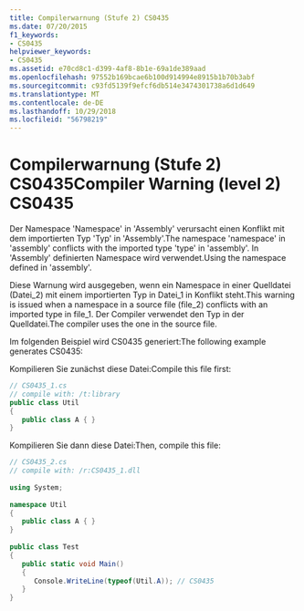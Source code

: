```yaml
---
title: Compilerwarnung (Stufe 2) CS0435
ms.date: 07/20/2015
f1_keywords:
- CS0435
helpviewer_keywords:
- CS0435
ms.assetid: e70cd8c1-d399-4af8-8b1e-69a1de389aad
ms.openlocfilehash: 97552b169bcae6b100d914994e8915b1b70b3abf
ms.sourcegitcommit: c93fd5139f9efcf6db514e3474301738a6d1d649
ms.translationtype: MT
ms.contentlocale: de-DE
ms.lasthandoff: 10/29/2018
ms.locfileid: "56798219"
---
```

# <a name="compiler-warning-level-2-cs0435"></a><span data-ttu-id="4b5d2-102">Compilerwarnung (Stufe 2) CS0435</span><span class="sxs-lookup"><span data-stu-id="4b5d2-102">Compiler Warning (level 2) CS0435</span></span>
<span data-ttu-id="4b5d2-103">Der Namespace 'Namespace' in 'Assembly' verursacht einen Konflikt mit dem importierten Typ 'Typ' in 'Assembly'.</span><span class="sxs-lookup"><span data-stu-id="4b5d2-103">The namespace 'namespace' in 'assembly' conflicts with the imported type 'type' in 'assembly'.</span></span> <span data-ttu-id="4b5d2-104">In 'Assembly' definierten Namespace wird verwendet.</span><span class="sxs-lookup"><span data-stu-id="4b5d2-104">Using the namespace defined in 'assembly'.</span></span>  
  
 <span data-ttu-id="4b5d2-105">Diese Warnung wird ausgegeben, wenn ein Namespace in einer Quelldatei (Datei_2) mit einem importierten Typ in Datei_1 in Konflikt steht.</span><span class="sxs-lookup"><span data-stu-id="4b5d2-105">This warning is issued when a namespace in a source file (file_2) conflicts with an imported type in file_1.</span></span> <span data-ttu-id="4b5d2-106">Der Compiler verwendet den Typ in der Quelldatei.</span><span class="sxs-lookup"><span data-stu-id="4b5d2-106">The compiler uses the one in the source file.</span></span>  
  
 <span data-ttu-id="4b5d2-107">Im folgenden Beispiel wird CS0435 generiert:</span><span class="sxs-lookup"><span data-stu-id="4b5d2-107">The following example generates CS0435:</span></span>  
  
 <span data-ttu-id="4b5d2-108">Kompilieren Sie zunächst diese Datei:</span><span class="sxs-lookup"><span data-stu-id="4b5d2-108">Compile this file first:</span></span>  
  
```csharp  
// CS0435_1.cs  
// compile with: /t:library  
public class Util   
{  
   public class A { }  
}  
```  
  
 <span data-ttu-id="4b5d2-109">Kompilieren Sie dann diese Datei:</span><span class="sxs-lookup"><span data-stu-id="4b5d2-109">Then, compile this file:</span></span>  
  
```csharp  
// CS0435_2.cs  
// compile with: /r:CS0435_1.dll  
  
using System;  
  
namespace Util   
{  
   public class A { }  
}  
  
public class Test   
{  
   public static void Main()   
   {  
      Console.WriteLine(typeof(Util.A)); // CS0435  
   }  
}  
```
